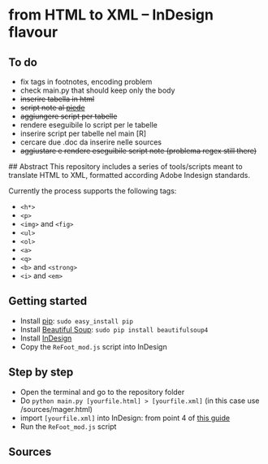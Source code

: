 from HTML to XML – InDesign flavour
=============================

## To do
* fix tags in footnotes, encoding problem
* check main.py that should keep only the body
* ~~inserire tabella in html~~
* ~~script note al [piede](http://www.indiscripts.com/post/2010/04/refoot-convert-markup-text-into-indesign-footnotes "Title")~~
* ~~aggiungere script per tabelle~~
* rendere eseguibile lo script per le tabelle
* inserire script per tabelle nel main [R]
* cercare due .doc da inserire nelle sources
* ~~aggiustare e rendere eseguibile script note (problema regex still there)~~


## Abstract
This repository includes a series of tools/scripts meant to translate HTML to XML, formatted according Adobe Indesign standards. 

Currently the process supports the following tags:

* `<h*>`
* `<p>`
* `<img>` and `<fig>`
* `<ul>`
* `<ol>`
* `<a>`
* `<q>`
* `<b>` and `<strong>`
* `<i>` and `<em>`

## Getting started

* Install [pip](https://pypi.python.org/pypi/pip): `sudo easy_install pip`
* Install [Beautiful Soup](http://www.crummy.com/software/BeautifulSoup/): `sudo pip install beautifulsoup4`
* Install [InDesign](http://www.adobe.com/it/products/indesign.html)
* Copy the `ReFoot_mod.js` script into InDesign

## Step by step

* Open the terminal and go to the repository folder
* Do `python main.py [yourfile.html] > [yourfile.xml]` (in this case use /sources/mager.html)
*  import `[yourfile.xml]` into InDesign: from point 4 of [this guide](http://digitalpublishingtoolkit.org/2014/05/import-html-into-indesign-via-xml/)
* Run the `ReFoot_mod.js` script

## Sources